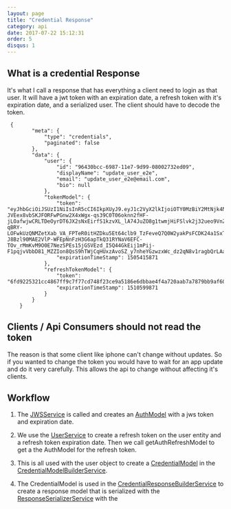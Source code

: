 ```yaml
---
layout: page
title: "Credential Response"
category: api
date: 2017-07-22 15:12:31
order: 5
disqus: 1
---
```



## What is a credential Response

It's what I call a response that has everything a client need to login as that user.  It will have a jwt token with an expiration date, a refresh token with it's expiration date, and a serialized user.  The client should have to decode the token.  

```
 {
        "meta": {
            "type": "credentials",
            "paginated": false
        },
        "data": {
            "user": {
                "id": "96430bcc-6987-11e7-9d99-08002732ed09",
                "displayName": "update_user_e2e",
                "email": "update_user_e2e@email.com",
                "bio": null
            },
            "tokenModel": {
                "token": "eyJhbGciOiJSUzI1NiIsInR5cCI6IkpXUyJ9.eyJ1c2VyX2lkIjoiOTY0MzBiY2MtNjk4Ny0xMWU3LTlkOTktMDgwMDI3MzJlZDA5IiwiZXhwIjoxNTA1NDE1ODcxLCJpYXQiOjE1MDAyMzE4NzF9.vKuQmpOFPneh38vFnT7BJPqT89gaIq8MEcL4SrDUHvQ8Jpq0z-JVEex8vbSKJFORFwPGnw2X4xWgx-qs39C0T06oknn2fHF-jLOafwjwCRLTDeOyrDT6JX2sNxEirfS1kzvXL_lA74JuZO8g1twmjHiFSlvk2j32ueo9VnZZdisHvYHnl2zy8mgme3A8izKQsgw2UHBsSPy6x4fe80dWnf60Wp5NPZkBRtAPitE4SLktnJEVo93aSzUPVQiDfKPdA4J0zE7UfsmkDIqMflOIZI_CSCuKGJ77q8WWcziH47P_Qv4hF93s19hI9PAb1mMv75LrVc82JrftHyRC_wk_LF1J6al7lcKNWv9paw0VLJVHz-qBRY-LOFwkUzQNMZetXab_VA_FPTeR0itHZDku5Et64clb9_TzFeveQ7Q0W2yakPsFCDK24a1SxTqzVXMKSAiecQK6oFsSTSsDEekKlkrpXshHN3LlQ_OnDAyp-J8Bzl90MAE2VlP-WFEpNnFzH3G6apTkQ31RYNaV6EFC-TOv_rMmKvM9O0E7NezSPEs15jGSVEzd_I5Q44GkEij1mPij-F1pqjvVbbD81_MZZIon8QsS9hTWjCqHUxzAvoSZ_y7nheYGzwzxWc_dz2qN8v1ragbQrLAaUST12TLIAVE22Q_JPhHmI0wQi0u95Kk",
                "expirationTimeStamp": 1505415871
            },
            "refreshTokenModel": {
                "token": "6fd9225321cc4867ff9c7f77cd748f23ce9a5186e6dbbae4f4a720aab7a7879bb9af60669e1fca45bf0d9a3033ff6f9a07a06c50996fa8406dcff2ecd2ba0955f994aa24d3b667dcf28e24f4d23fda666cf8d7a155ddef701796",
                "expirationTimeStamp": 1510599871
            }
        }
    }

```

## Clients / Api Consumers should not read the token

The reason is that some client like iphone can't change without updates.  So if you wanted to change the token you would have to wait for an app update and do it very carefully.  This allows the api to change without affecting it's clients.  

## Workflow

1) The [JWSService](https://github.com/phptuts/starterkitforsymfony/blob/master/src/AppBundle/Service/Credential/JWSService.php) is called and creates an [AuthModel](https://github.com/phptuts/starterkitforsymfony/blob/master/src/AppBundle/Model/Security/AuthTokenModel.php) with a jws token and expiration date.

2) We use the [UserService](https://github.com/phptuts/starterkitforsymfony/blob/master/src/AppBundle/Service/User/UserService.php) to create a refresh token on the user entity and a refresh token expiration date.  Then we call getAuthRefreshModel to get a the AuthModel for the refresh token.

3) This is all used with the user object to create a [CredentialModel](https://github.com/phptuts/starterkitforsymfony/blob/master/src/AppBundle/Model/Security/CredentialModel.php) in the [CredentialModelBuilderService](https://github.com/phptuts/starterkitforsymfony/blob/master/src/AppBundle/Service/Credential/CredentialModelBuilderService.php).

4) The CredentialModel is used in the [CredentialResponseBuilderService](https://github.com/phptuts/starterkitforsymfony/blob/master/src/AppBundle/Service/Credential/CredentialResponseBuilderService.php) to create a response model that is serialized with the [ResponseSerializerService](https://github.com/phptuts/starterkitforsymfony/blob/master/src/AppBundle/Service/ResponseSerializerService.php) with the 



